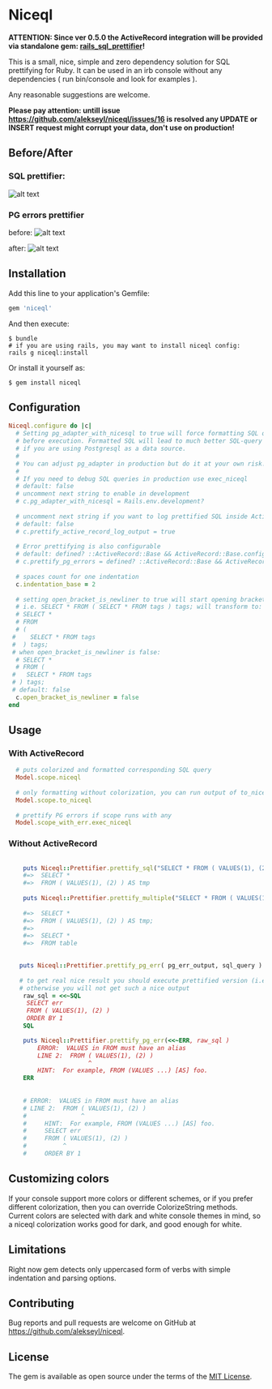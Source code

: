 # Niceql

**ATTENTION: Since ver 0.5.0 the ActiveRecord integration will be provided via standalone gem: [rails_sql_prettifier](https://github.com/alekseyl/rails_sql_prettifier)!**

This is a small, nice, simple and zero dependency solution for SQL prettifying for Ruby. 
It can be used in an irb console without any dependencies ( run bin/console and look for examples ).

Any reasonable suggestions are welcome. 

**Please pay attention: untill issue https://github.com/alekseyl/niceql/issues/16 is resolved any UPDATE or INSERT request might corrupt your data, don't use on production!**

 
## Before/After 
### SQL prettifier: 
![alt text](https://github.com/alekseyl/niceql/raw/master/to_niceql.png "To_niceql")

### PG errors prettifier 

before: 
![alt text](https://github.com/alekseyl/niceql/raw/master/err_was.png "To_niceql")

after:
![alt text](https://github.com/alekseyl/niceql/raw/master/err_now.png "To_niceql")


## Installation

Add this line to your application's Gemfile:

```ruby
gem 'niceql'
```

And then execute:

    $ bundle
    # if you are using rails, you may want to install niceql config:
    rails g niceql:install 

Or install it yourself as:

    $ gem install niceql

## Configuration

```ruby
Niceql.configure do |c|
  # Setting pg_adapter_with_nicesql to true will force formatting SQL queries
  # before execution. Formatted SQL will lead to much better SQL-query debugging and much more clearer error messages 
  # if you are using Postgresql as a data source.  
  # 
  # You can adjust pg_adapter in production but do it at your own risk!
  # 
  # If you need to debug SQL queries in production use exec_niceql
  # default: false
  # uncomment next string to enable in development
  # c.pg_adapter_with_nicesql = Rails.env.development?
  
  # uncomment next string if you want to log prettified SQL inside ActiveRecord logging. 
  # default: false
  # c.prettify_active_record_log_output = true
  
  # Error prettifying is also configurable
  # default: defined? ::ActiveRecord::Base && ActiveRecord::Base.configurations[Rails.env]['adapter'] == 'postgresql'
  # c.prettify_pg_errors = defined? ::ActiveRecord::Base && ActiveRecord::Base.configurations[Rails.env]['adapter'] == 'postgresql'
  
  # spaces count for one indentation
  c.indentation_base = 2
  
  # setting open_bracket_is_newliner to true will start opening brackets '(' with nested subqueries from new line 
  # i.e. SELECT * FROM ( SELECT * FROM tags ) tags; will transform to: 
  # SELECT * 
  # FROM 
  # ( 
 #    SELECT * FROM tags 
 #  ) tags; 
 # when open_bracket_is_newliner is false: 
  # SELECT * 
  # FROM ( 
 #   SELECT * FROM tags 
 # ) tags; 
 # default: false
  c.open_bracket_is_newliner = false
end
```

## Usage

### With ActiveRecord

```ruby
  # puts colorized and formatted corresponding SQL query
  Model.scope.niceql
  
  # only formatting without colorization, you can run output of to_niceql as a SQL query in connection.execute  
  Model.scope.to_niceql
  
  # prettify PG errors if scope runs with any 
  Model.scope_with_err.exec_niceql 
```

### Without ActiveRecord

```ruby
   
    puts Niceql::Prettifier.prettify_sql("SELECT * FROM ( VALUES(1), (2) ) AS tmp")
    #=>  SELECT * 
    #=>  FROM ( VALUES(1), (2) ) AS tmp
    
    puts Niceql::Prettifier.prettify_multiple("SELECT * FROM ( VALUES(1), (2) ) AS tmp; SELECT * FROM table")
    
    #=>  SELECT * 
    #=>  FROM ( VALUES(1), (2) ) AS tmp;
    #=>
    #=>  SELECT * 
    #=>  FROM table
    

   puts Niceql::Prettifier.prettify_pg_err( pg_err_output, sql_query )
   
   # to get real nice result you should execute prettified version (i.e. execute( prettified_sql ) !) of query on your DB! 
   # otherwise you will not get such a nice output
    raw_sql = <<~SQL
     SELECT err 
     FROM ( VALUES(1), (2) )
     ORDER BY 1
    SQL

    puts Niceql::Prettifier.prettify_pg_err(<<~ERR, raw_sql )
        ERROR:  VALUES in FROM must have an alias
        LINE 2:  FROM ( VALUES(1), (2) )
                      ^
        HINT:  For example, FROM (VALUES ...) [AS] foo.
    ERR
       
    
    # ERROR:  VALUES in FROM must have an alias
    # LINE 2:  FROM ( VALUES(1), (2) )
    #               ^
    #     HINT:  For example, FROM (VALUES ...) [AS] foo.
    #     SELECT err
    #     FROM ( VALUES(1), (2) )
    #          ^
    #     ORDER BY 1

```

## Customizing colors
If your console support more colors or different schemes, or if you prefer different colorization, then you can override ColorizeString methods. Current colors are selected with dark and white console themes in mind, so a niceql colorization works good for dark, and good enough for white.

## Limitations

Right now gem detects only uppercased form of verbs with simple indentation and parsing options. 

## 

## Contributing

Bug reports and pull requests are welcome on GitHub at https://github.com/alekseyl/niceql.

## License

The gem is available as open source under the terms of the [MIT License](http://opensource.org/licenses/MIT).

